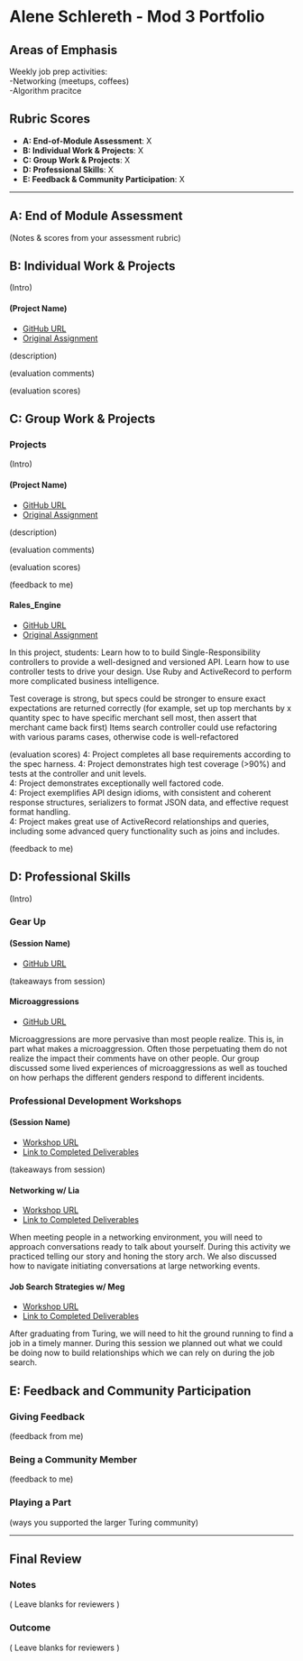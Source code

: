 # Alene Schlereth - Mod 3 Portfolio

## Areas of Emphasis

Weekly job prep activities:  
-Networking (meetups, coffees)  
-Algorithm pracitce  

## Rubric Scores

* **A: End-of-Module Assessment**: X
* **B: Individual Work & Projects**: X
* **C: Group Work & Projects**: X
* **D: Professional Skills**: X
* **E: Feedback & Community Participation**: X

-----------------------

## A: End of Module Assessment

(Notes & scores from your assessment rubric)


## B: Individual Work & Projects

(Intro)

#### (Project Name)

* [GitHub URL]()
* [Original Assignment]()

(description)

(evaluation comments)

(evaluation scores)

## C: Group Work & Projects

### Projects

(Intro)

#### (Project Name)

* [GitHub URL]()
* [Original Assignment]()

(description)

(evaluation comments)

(evaluation scores)

(feedback to me)

#### Rales_Engine

* [GitHub URL](https://github.com/AliSchlereth/rales_engine)
* [Original Assignment](http://backend.turing.io/module3/projects/rails_engine)

In this project, students:
Learn how to to build Single-Responsibility controllers to provide a well-designed and versioned API.
Learn how to use controller tests to drive your design.
Use Ruby and ActiveRecord to perform more complicated business intelligence.

Test coverage is strong, but specs could be stronger to ensure exact expectations are returned correctly (for example, set up top merchants by x quantity spec to have specific merchant sell most, then assert that merchant came back first)
Items search controller could use refactoring with various params cases, otherwise code is well-refactored

(evaluation scores)
4: Project completes all base requirements according to the spec harness.
4: Project demonstrates high test coverage (>90%) and tests at the controller and unit levels.  
4: Project demonstrates exceptionally well factored code.  
4: Project exemplifies API design idioms, with consistent and coherent response structures, serializers to format JSON data, and effective request format handling.  
4: Project makes great use of ActiveRecord relationships and queries, including some advanced query functionality such as joins and includes.  

(feedback to me)


## D: Professional Skills
(Intro)

### Gear Up
#### (Session Name)

* [GitHub URL]()

(takeaways from session)

#### Microaggressions

* [GitHub URL](https://github.com/turingschool/gear-up/blob/master/microaggressions_original.markdown)

Microaggressions are more pervasive than most people realize.  This is, in part what makes a microaggression. Often those perpetuating them do not realize the impact their comments have on other people. Our group discussed some lived experiences of microaggressions as well as touched on how perhaps the different genders respond to different incidents. 

### Professional Development Workshops
#### (Session Name)

* [Workshop URL]()
* [Link to Completed Deliverables]()

(takeaways from session)

#### Networking w/ Lia

* [Workshop URL](https://github.com/turingschool/professional_skills/blob/master/module_two/networking.md)
* [Link to Completed Deliverables]()

When meeting people in a networking environment, you will need to approach conversations ready to talk about yourself.  During this activity we practiced telling our story and honing the story arch. We also discussed how to navigate initiating conversations at large networking events. 

#### Job Search Strategies w/ Meg

* [Workshop URL](https://github.com/turingschool/professional_skills/blob/master/module_three/job_search_strategies.md)
* [Link to Completed Deliverables](https://docs.google.com/document/d/1Bh5e_k23Spm_4w9nEmUgdWWmQ_3pl6F5cusr19tLG-4/edit?usp=sharing)

After graduating from Turing, we will need to hit the ground running to find a job in a timely manner.  During this session we planned out what we could be doing now to build relationships which we can rely on during the job search.

## E: Feedback and Community Participation

### Giving Feedback

(feedback from me)

### Being a Community Member

(feedback to me)

### Playing a Part

(ways you supported the larger Turing community)

------------------

## Final Review

### Notes

( Leave blanks for reviewers )

### Outcome

( Leave blanks for reviewers )
